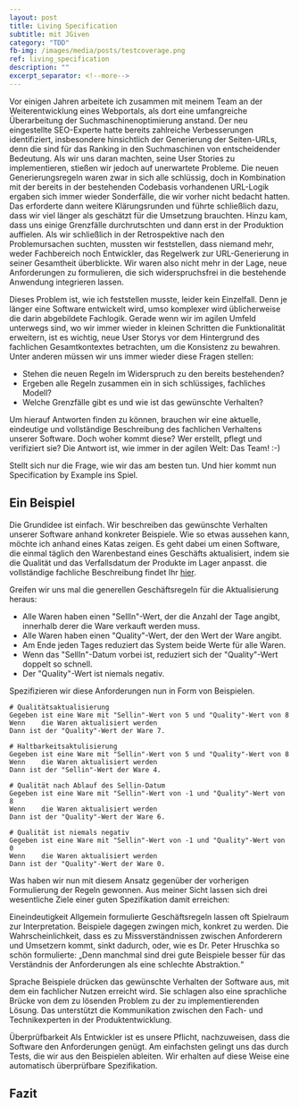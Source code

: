 ```yaml
---
layout: post
title: Living Specification
subtitle: mit JGiven
category: "TDD"
fb-img: /images/media/posts/testcoverage.png
ref: living_specification
description: ""
excerpt_separator: <!--more-->
---
```




<!--more-->


Vor einigen Jahren arbeitete ich zusammen mit meinem Team an der Weiterentwicklung eines Webportals, als dort eine umfangreiche Überarbeitung der Suchmaschinenoptimierung anstand. Der neu eingestellte SEO-Experte hatte bereits zahlreiche Verbesserungen identifiziert, insbesondere hinsichtlich der Generierung der Seiten-URLs, denn die sind für das Ranking in den Suchmaschinen von entscheidender Bedeutung. Als wir uns daran machten, seine User Stories zu implementieren, stießen wir jedoch auf unerwartete Probleme. Die neuen Generierungsregeln waren zwar in sich alle schlüssig, doch in Kombination mit der bereits in der bestehenden Codebasis vorhandenen URL-Logik ergaben sich immer wieder Sonderfälle, die wir vorher nicht bedacht hatten. Das erforderte dann weitere Klärungsrunden und führte schließlich dazu, dass wir viel länger als geschätzt für die Umsetzung brauchten. Hinzu kam, dass uns einige Grenzfälle durchrutschten und dann erst in der Produktion auffielen. Als wir schließlich in der Retrospektive nach den Problemursachen suchten, mussten wir feststellen, dass niemand mehr, weder Fachbereich noch Entwickler, das Regelwerk zur URL-Generierung in seiner Gesamtheit überblickte. Wir waren also nicht mehr in der Lage, neue Anforderungen zu formulieren, die sich widerspruchsfrei in die bestehende Anwendung integrieren lassen.

Dieses Problem ist, wie ich feststellen musste, leider kein Einzelfall.
Denn je länger eine Software entwickelt wird, umso komplexer wird üblicherweise die darin abgebildete Fachlogik. Gerade wenn wir im agilen Umfeld unterwegs sind, wo wir immer wieder in kleinen Schritten die Funktionalität erweitern, ist es wichtig, neue User Storys vor dem Hintergrund des fachlichen Gesamtkontextes betrachten, um die Konsistenz zu bewahren. Unter anderen müssen wir uns immer wieder diese Fragen stellen:

* Stehen die neuen Regeln im Widerspruch zu den bereits bestehenden?
* Ergeben alle Regeln zusammen ein in sich schlüssiges, fachliches Modell?
* Welche Grenzfälle gibt es und wie ist das gewünschte Verhalten?

Um hierauf Antworten finden zu können, brauchen wir eine aktuelle, eindeutige und vollständige Beschreibung des fachlichen Verhaltens unserer Software. Doch woher kommt diese? Wer erstellt, pflegt und verifiziert sie? Die Antwort ist, wie immer in der agilen Welt: Das Team! :-)

Stellt sich nur die Frage, wie wir das am besten tun. Und hier kommt nun Specification by Example ins Spiel.

## Ein Beispiel

Die Grundidee ist einfach. Wir beschreiben das gewünschte Verhalten unserer Software anhand konkreter Beispiele.
Wie so etwas aussehen kann, möchte ich anhand eines Katas zeigen. Es geht dabei um einen Software, die einmal täglich den Warenbestand eines Geschäfts aktualisiert, indem sie die Qualität und das Verfallsdatum der Produkte im Lager anpasst. die vollständige fachliche Beschreibung findet Ihr [hier](https://github.com/emilybache/GildedRose-Refactoring-Kata/blob/master/GildedRoseRequirements.txt).

Greifen wir uns mal die generellen Geschäftsregeln für die Aktualisierung heraus:
* Alle Waren haben einen "SellIn"-Wert, der die Anzahl der Tage angibt, innerhalb derer die Ware verkauft werden muss.
* Alle Waren haben einen "Quality"-Wert, der den Wert der Ware angibt.
* Am Ende jeden Tages reduziert das System beide Werte für alle Waren.
* Wenn das "SellIn"-Datum vorbei ist, reduziert sich der "Quality"-Wert doppelt so schnell.
* Der "Quality"-Wert ist niemals negativ.

Spezifizieren wir diese Anforderungen nun in Form von Beispielen.

```
# Qualitätsaktualisierung
Gegeben ist	eine Ware mit "Sellin"-Wert von 5 und "Quality"-Wert von 8  
Wenn	die Waren aktualisiert werden
Dann ist der "Quality"-Wert der Ware 7.

# Haltbarkeitsaktulisierung
Gegeben ist	eine Ware mit "Sellin"-Wert von 5 und "Quality"-Wert von 8  
Wenn	die Waren aktualisiert werden
Dann ist der "Sellin"-Wert der Ware 4.

# Qualität nach Ablauf des Sellin-Datum
Gegeben ist	eine Ware mit "Sellin"-Wert von -1 und "Quality"-Wert von 8  
Wenn	die Waren aktualisiert werden
Dann ist der "Quality"-Wert der Ware 6.

# Qualität ist niemals negativ
Gegeben ist	eine Ware mit "Sellin"-Wert von -1 und "Quality"-Wert von 0  
Wenn	die Waren aktualisiert werden
Dann ist der "Quality"-Wert der Ware 0.
```

Was haben wir nun mit diesem Ansatz gegenüber der vorherigen Formulierung der Regeln gewonnen. Aus meiner Sicht lassen sich drei wesentliche Ziele einer guten Spezifikation damit erreichen:

Eineindeutigkeit
Allgemein formulierte Geschäftsregeln lassen oft Spielraum zur Interpretation. Beispiele dagegen zwingen mich, konkret zu werden. Die Wahrscheinlichkeit, dass es zu Missverständnissen zwischen Anforderern und Umsetzern kommt, sinkt dadurch, oder, wie es Dr. Peter Hruschka so schön formulierte:
„Denn manchmal sind drei gute Beispiele besser für das Verständnis der Anforderungen als eine schlechte Abstraktion.“

Sprache
Beispiele drücken das gewünschte Verhalten der Software aus, mit dem ein fachlicher Nutzen erreicht wird. Sie schlagen also eine sprachliche Brücke von dem zu lösenden Problem zu der zu implementierenden Lösung.
Das unterstützt die Kommunikation zwischen den Fach- und Technikexperten in der Produktentwicklung.

Überprüfbarkeit
Als Entwickler ist es unsere Pflicht, nachzuweisen, dass die Software den Anforderungen genügt. Am einfachsten gelingt uns das durch Tests, die wir aus den Beispielen ableiten. Wir erhalten auf diese Weise eine automatisch überprüfbare Spezifikation.



## Fazit
